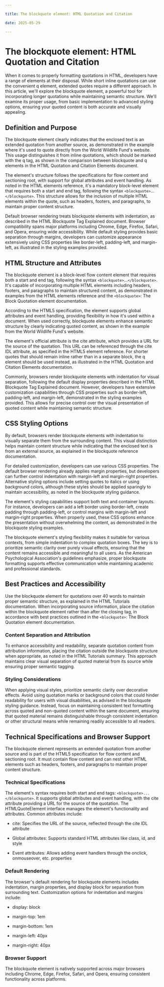 ```yaml
---

title: The blockquote element: HTML Quotation and Citation

date: 2025-05-29

---
```



# The blockquote element: HTML Quotation and Citation

When it comes to properly formatting quotations in HTML, developers have a range of elements at their disposal. While short inline quotations can use the convenient q element, extended quotes require a different approach. In this article, we'll explore the blockquote element, a powerful tool for incorporating longer quotations while maintaining semantic structure. We'll examine its proper usage, from basic implementation to advanced styling options, ensuring your quoted content is both accurate and visually appealing.


## Definition and Purpose

The blockquote element clearly indicates that the enclosed text is an extended quotation from another source, as demonstrated in the example where it's used to quote directly from the World Wildlife Fund's website. This usage distinguishes it from inline quotations, which should be marked with the q tag, as shown in the comparison between blockquote and q elements in the HTML Quotation and Citation Elements document.

The element's structure follows the specifications for flow content and sectioning root, with support for global attributes and event handling. As noted in the HTML elements reference, it's a mandatory block-level element that requires both a start and end tag, following the syntax `<blockquote>`...`</blockquote>`. This structure allows for the inclusion of multiple HTML elements within the quote, such as headers, footers, and paragraphs, to maintain proper content structure.

Default browser rendering treats blockquote elements with indentation, as described in the HTML Blockquote Tag Explained document. Browser compatibility spans major platforms including Chrome, Edge, Firefox, Safari, and Opera, ensuring wide accessibility. While default styling provides basic separation through margins, developers can customize appearance extensively using CSS properties like border-left, padding-left, and margin-left, as illustrated in the styling examples provided.


## HTML Structure and Attributes

The blockquote element is a block-level flow content element that requires both a start and end tag, following the syntax `<blockquote>`...`</blockquote>`. It's capable of incorporating multiple HTML elements including headers, footers, and paragraphs to maintain structured content, as demonstrated in examples from the HTML elements reference and the `<blockquote>`: The Block Quotation element documentation.

According to the HTML5 specification, the element supports global attributes and event handling, providing flexibility in how it's used within a document. When used correctly, blockquote elements enhance semantic structure by clearly indicating quoted content, as shown in the example from the World Wildlife Fund's website.

The element's official attribute is the cite attribute, which provides a URL for the source of the quotation. This URL can be referenced through the cite IDL attribute, as specified in the HTML5 element reference. For shorter quotes that should remain inline rather than in a separate block, the q element should be used instead, as illustrated in the HTML Quotation and Citation Elements documentation.

Commonly, browsers render blockquote elements with indentation for visual separation, following the default display properties described in the HTML Blockquote Tag Explained document. However, developers have extensive customization capabilities through CSS properties such as border-left, padding-left, and margin-left, demonstrated in the styling examples provided. This allows for precise control over the visual presentation of quoted content while maintaining semantic structure.


## CSS Styling Options

By default, browsers render blockquote elements with indentation to visually separate them from the surrounding content. This visual distinction helps maintain content structure while indicating that the enclosed text is from an external source, as explained in the blockquote reference documentation.

For detailed customization, developers can use various CSS properties. The default browser rendering already applies margin properties, but developers can further control indentation with margin-left and margin-right properties. Alternative styling options include setting quotes to italics or using background colors, although these styles should be applied sparingly to maintain accessibility, as noted in the blockquote styling guidance.

The element's styling capabilities support both text and container layouts. For instance, developers can add a left border using border-left, create padding through padding-left, or control margins with margin-left and margin-right properties. When properly used, these CSS options enhance the presentation without overwhelming the content, as demonstrated in the blockquote styling examples.

The blockquote element's styling flexibility makes it suitable for various contexts, from simple indentation to complex quotation boxes. The key is to prioritize semantic clarity over purely visual effects, ensuring that the content remains accessible and meaningful to all users. As the American Psychological Association's guidelines emphasize, proper blockquote formatting supports effective communication while maintaining academic and professional standards.


## Best Practices and Accessibility

Use the blockquote element for quotations over 40 words to maintain proper semantic structure, as explained in the HTML Tutorials documentation. When incorporating source information, place the citation within the blockquote element rather than after the closing tag, in accordance with best practices outlined in the `<blockquote>`: The Block Quotation element documentation.


### Content Separation and Attribution

To enhance accessibility and readability, separate quotation content from attribution information, placing the citation outside the blockquote structure when appropriate, as noted in the HTML Tutorials summary. This approach maintains clear visual separation of quoted material from its source while ensuring proper semantic tagging.


### Styling Considerations

When applying visual styles, prioritize semantic clarity over decorative effects. Avoid using quotation marks or background colors that could hinder readability for users with visual disabilities, as advised in the blockquote styling guidance. Instead, focus on maintaining consistent text formatting across quoted and non-quoted content within the same document, ensuring that quoted material remains distinguishable through consistent indentation or other structural means while remaining readily accessible to all readers.


## Technical Specifications and Browser Support

The blockquote element represents an extended quotation from another source and is part of the HTML5 specification for flow content and sectioning root. It must contain flow content and can nest other HTML elements such as headers, footers, and paragraphs to maintain proper content structure.


### Technical Specifications

The element's syntax requires both start and end tags: `<blockquote>...</blockquote>`. It supports global attributes and event handling, with the cite attribute providing a URL for the source of the quotation. The HTMLQuoteElement interface manages the element's functionality and attributes. Common attributes include:

- cite: Specifies the URL of the source, reflected through the cite IDL attribute

- Global attributes: Supports standard HTML attributes like class, id, and style

- Event attributes: Allows adding event handlers through the onclick, onmouseover, etc. properties


### Default Rendering

The browser's default rendering for blockquote elements includes indentation, margin properties, and display block for separation from surrounding text. Customization options for indentation and margins include:

- display: block

- margin-top: 1em

- margin-bottom: 1em

- margin-left: 40px

- margin-right: 40px


### Browser Support

The blockquote element is natively supported across major browsers including Chrome, Edge, Firefox, Safari, and Opera, ensuring consistent functionality across platforms.

